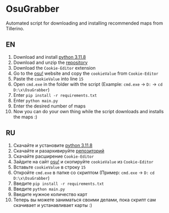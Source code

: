 # OsuGrabber
Automated script for downloading and installing recommended maps from Tillerino. 

## EN
1. Download and install [python 3.11.8](https://www.python.org/downloads/)
2. Download and unzip the [repository](https://github.com/methamphetaminelab/OsuGrabber)
3. Download the `Cookie-Editor` extension
4. Go to the [osu!](https://osu.ppy.sh/) website and copy the `cookieValue` from `Cookie-Editor`
5. Paste the `cookieValue` into line `15`
6. Open `cmd.exe` in the folder with the script (Example: `cmd.exe` -> `D:` -> `cd D:\x\OsuGrabber`)
7. Enter `pip install -r requirements.txt`
8. Enter `python main.py`
9. Enter the desired number of maps
10. Now you can do your own thing while the script downloads and installs the maps :)

## RU
1. Скачайте и установите [python 3.11.8](https://www.python.org/downloads/)
2. Скачайте и разархивируйте [репозиторий](https://github.com/methamphetaminelab/OsuGrabber)
3. Скачайте расширение `Cookie-Editor`
4. Зайдите на сайт [osu!](https://osu.ppy.sh/) и скопируйте `cookieValue` из `Cookie-Editor`
5. Вставьте `cookieValue` в строку `15`
6. Откройте `cmd.exe` в папке со скриптом (Пример: `cmd.exe` -> `D:` `cd D:\x\OsuGrabber`)
7. Введите `pip install -r requirements.txt`
8. Введите `python main.py`
9. Введите нужное количество карт
10. Теперь вы можете заниматься своими делами, пока скрипт сам скачивает и устанавливает карты :)